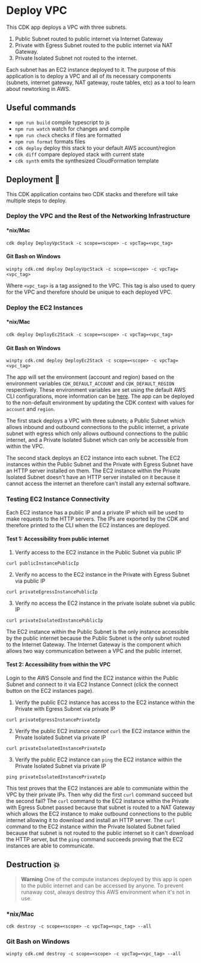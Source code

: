 # Deploy VPC

This CDK app deploys a VPC with three subnets.

1. Public Subnet routed to public internet via Internet Gateway
2. Private with Egress Subnet routed to the public internet via NAT Gateway.
3. Private Isolated Subnet not routed to the internet.

Each subnet has an EC2 instance deployed to it. The purpose of this application is to deploy a VPC and all of its necessary components (subnets, internet gateway, NAT gateway, route tables, etc) as a tool
to learn about newtorking in AWS.

## Useful commands

- `npm run build` compile typescript to js
- `npm run watch` watch for changes and compile
- `npm run check` checks if files are formatted
- `npm run format` formats files
- `cdk deploy` deploy this stack to your default AWS account/region
- `cdk diff` compare deployed stack with current state
- `cdk synth` emits the synthesized CloudFormation template

## Deployment :rocket:

This CDK application contains two CDK stacks and therefore will take multiple steps to deploy.

### Deploy the VPC and the Rest of the Networking Infrastructure

#### \*nix/Mac

`cdk deploy DeployVpcStack -c scope=<scope> -c vpcTag=<vpc_tag>`

#### Git Bash on Windows

`winpty cdk.cmd deploy DeployVpcStack -c scope=<scope> -c vpcTag=<vpc_tag>`

Where `<vpc_tag>` is a tag assigned to the VPC. This tag is also used to query for the VPC and therefore should be unique to each deployed VPC.

### Deploy the EC2 Instances

#### \*nix/Mac

`cdk deploy DeployEc2Stack -c scope=<scope> -c vpcTag=<vpc_tag>`

#### Git Bash on Windows

`winpty cdk.cmd deploy DeployEc2Stack -c scope=<scope> -c vpcTag=<vpc_tag>`

The app will set the environment (account and region) based on the environment variables `CDK_DEFAULT_ACCOUNT` and `CDK_DEFAULT_REGION` respectively. These environment variables are set using the default AWS CLI configurations, more information can be [here](https://docs.aws.amazon.com/cdk/v2/guide/environments.html). The app can be deployed to the non-default environment by updating the CDK context with values for `account` and `region`.

The first stack deploys a VPC with three subnets; a Public Subnet which allows inbound and outbound connections to the public internet, a private subnet with egress which only allows outbound connections to the
public internet, and a Private Isolated Subnet which can only be accessible from within the VPC.

The second stack deploys an EC2 instance into each subnet. The EC2 instances within the Public Subnet and the Private with Egress Subnet have an HTTP server installed on them. The EC2 instance within the Private Isolated Subnet doesn't have an HTTP server installed on it because it cannot access the internet an therefore can't install any external software.

### Testing EC2 Instance Connectivity

Each EC2 instance has a public IP and a private IP which will be used to make requests to the HTTP servers. The IPs are exported by the CDK and therefore printed to the CLI when the EC2 instances are deployed.

#### Test 1: Accessibility from public internet

1. Verify access to the EC2 instance in the Public Subnet via public IP

`curl publicInstancePublicIp`

2. Verify no access to the EC2 instance in the Private with Egress Subnet via public IP

`curl privateEgressInstancePublicIp`

3. Verify no access the EC2 instance in the private isolate subnet via public IP

`curl privateIsolatedInstancePublicIp`

The EC2 instance within the Public Subnet is the only instance accessible by the public internet because the Public Subnet is the only subnet routed to the Internet Gateway. The Internet Gateway is the component which allows two way communication between a VPC and the public internet.

#### Test 2: Accessibility from within the VPC

Login to the AWS Console and find the EC2 instance within the Public Subnet and connect to it via EC2 Instance Connect (click the connect button on the EC2 instances page).

1. Verify the public EC2 instance has access to the EC2 instance within the Private with Egress Subnet via private IP

`curl privateEgressInstancePrivateIp`

2. Verify the public EC2 instance _cannot_ `curl` the EC2 instance within the Private Isolated Subnet via private IP

`curl privateIsolatedInstancePrivateIp`

3. Verify the public EC2 instance can `ping` the EC2 instance within the Private Isolated Subnet via private IP

`ping privateIsolatedInstancePrivateIp`

This test proves that the EC2 instances are able to communiate within the VPC by their private IPs. Then why did the first `curl` command succeed but the second fail? The `curl` command to the EC2 instance within the Private with Egress Subnet passed because that subnet is routed to a NAT Gateway which allows the EC2 instance to make outbound connections to the public internet allowing it to download and install an HTTP server. The `curl` command to the EC2 instance within the Private Isolated Subnet falied because that subnet is not routed to the public internet so it can't download the HTTP server, but the `ping` command succeeds proving that the EC2 instances are able to communicate.

## Destruction :boom:

> **Warning** One of the compute instances deployed by this app is open to the public internet and can be accessed by anyone. To prevent runaway cost, always destroy this AWS environment when it's not in use.

### \*nix/Mac

`cdk destroy -c scope=<scope> -c vpcTag=<vpc_tag> --all`

### Git Bash on Windows

`winpty cdk.cmd destroy -c scope=<scope> -c vpcTag=<vpc_tag> --all`
